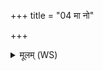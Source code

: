 +++
title = "04 मा नो"

+++
<details><summary>मूलम् (WS)</summary>

मा नो मेधां मा नो दीक्षां मा नो हिंसिष्ट यत् तपः ।  
शिवा नः सर्वमायुषे आपो भवन्तु मातरः ॥ ४ ॥
</details>